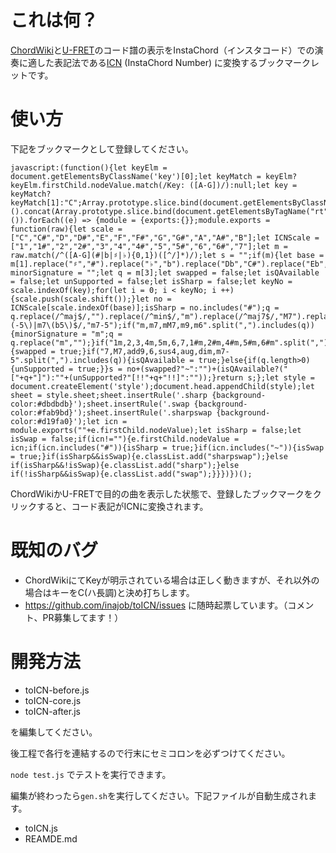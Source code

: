 # これは何？

[ChordWiki](https://ja.chordwiki.org/)と[U-FRET](https://www.ufret.jp/)のコード譜の表示をInstaChord（インスタコード）での演奏に適した表記法である[ICN](http://instachord.com/instruction/icn/) (InstaChord Number) に変換するブックマークレットです。

# 使い方

下記をブックマークとして登録してください。

```
javascript:(function(){let keyElm = document.getElementsByClassName('key')[0];let keyMatch = keyElm?keyElm.firstChild.nodeValue.match(/Key: ([A-G])/):null;let key = keyMatch?keyMatch[1]:"C";Array.prototype.slice.bind(document.getElementsByClassName("chord"))().concat(Array.prototype.slice.bind(document.getElementsByTagName("rt"))()).forEach((e) => {module = {exports:{}};module.exports = function(raw){let scale = ["C","C#","D","D#","E","F","F#","G","G#","A","A#","B"];let ICNScale = ["1","1#","2","2#","3","4","4#","5","5#","6","6#","7"];let m = raw.match(/^([A-G](#|b|♯|♭){0,1})([^/]*)/);let s = "";if(m){let base = m[1].replace("♯","#").replace("♭","b").replace("Db","C#").replace("Eb","D#").replace("Gb","F#").replace("Ab","G#").replace("Bb","A#");let minorSignature = "";let q = m[3];let swapped = false;let isQAvailable = false;let unSupported = false;let isSharp = false;let keyNo = scale.indexOf(key);for(let i = 0; i < keyNo; i ++){scale.push(scale.shift());}let no = ICNScale[scale.indexOf(base)];isSharp = no.includes("#");q = q.replace(/^maj$/,"").replace(/^min$/,"m").replace(/^maj7$/,"M7").replace("7sus4","sus4").replace("dim7","dim").replace(/^m7b5|m7\(-5\)|m7\(b5\)$/,"m7-5");if("m,m7,mM7,m9,m6".split(",").includes(q)){minorSignature = "m";q = q.replace("m","");}if("1m,2,3,4m,5m,6,7,1#m,2#m,4#m,5#m,6#m".split(",").includes(no+minorSignature)){swapped = true;}if("7,M7,add9,6,sus4,aug,dim,m7-5".split(",").includes(q)){isQAvailable = true;}else{if(q.length>0){unSupported = true;}}s = no+(swapped?"~":"")+(isQAvailable?("["+q+"]"):""+(unSupported?"[!!"+q+"!!]":""));}return s;};let style = document.createElement('style');document.head.appendChild(style);let sheet = style.sheet;sheet.insertRule('.sharp {background-color:#dbdbdb}');sheet.insertRule('.swap {background-color:#fab9bd}');sheet.insertRule('.sharpswap {background-color:#d19fa0}');let icn = module.exports(""+e.firstChild.nodeValue);let isSharp = false;let isSwap = false;if(icn!=""){e.firstChild.nodeValue = icn;if(icn.includes("#")){isSharp = true;}if(icn.includes("~")){isSwap = true;}if(isSharp&&isSwap){e.classList.add("sharpswap");}else if(isSharp&&!isSwap){e.classList.add("sharp");}else if(!isSharp&&isSwap){e.classList.add("swap");}}})})();
```

ChordWikiかU-FRETで目的の曲を表示した状態で、登録したブックマークをクリックすると、コード表記がICNに変換されます。

# 既知のバグ

- ChordWikiにてKeyが明示されている場合は正しく動きますが、それ以外の場合はキーをC(ハ長調)と決め打ちします。
- https://github.com/inajob/toICN/issues に随時起票しています。（コメント、PR募集してます！）

# 開発方法

- toICN-before.js
- toICN-core.js
- toICN-after.js

を編集してください。

後工程で各行を連結するので行末にセミコロンを必ずつけてください。

`node test.js` でテストを実行できます。

編集が終わったら`gen.sh`を実行してください。下記ファイルが自動生成されます。

- toICN.js
- REAMDE.md

